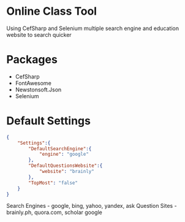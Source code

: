 # Online Class Tool
Using CefSharp and Selenium multiple search engine and education website to search quicker

# Packages
- CefSharp
- FontAwesome
- Newstonsoft.Json
- Selenium

# Default Settings
```json
{
    "Settings":{
        "DefaultSearchEngine":{
            "engine": "google"
        },
        "DefaultQuestionsWebsite":{
            "website": "brainly"
        },
        "TopMost": "false"
    }
}
```

Search Engines - google, bing, yahoo, yandex, ask
Question Sites - brainly.ph, quora.com, scholar google
